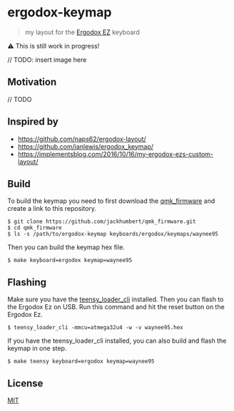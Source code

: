 # ergodox-keymap

> my layout for the [Ergodox EZ](https://ergodox-ez.com/) keyboard

:warning: This is still work in progress!

// TODO: insert image here

## Motivation

// TODO

## Inspired by

* https://github.com/naps62/ergodox-layout/
* https://github.com/ianlewis/ergodox_keymap/
* https://implementsblog.com/2016/10/16/my-ergodox-ezs-custom-layout/

## Build

To build the keymap you need to first download the
[qmk\_firmware](https://github.com/jackhumbert/qmk_firmware/) and
create a link to this repository.

```shell
$ git clone https://github.com/jackhumbert/qmk_firmware.git
$ cd qmk_firmware
$ ls -s /path/to/ergodox-keymap keyboards/ergodox/keymaps/waynee95
```

Then you can build the keymap hex file.

```shell
$ make keyboard=ergodox keymap=waynee95
```

## Flashing

Make sure you have the
[teensy\_loader\_cli](http://www.pjrc.com/teensy/loader_cli.html) installed.
Then you can flash to the Ergodox Ez on USB. Run this command and hit
the reset button on the Ergodox Ez.

```shell
$ teensy_loader_cli -mmcu=atmega32u4 -w -v waynee95.hex
```

If you have the teensy\_loader\_cli installed, you can also build and flash the
keymap in one step.

```shell
$ make teensy keyboard=ergodox keymap=waynee95
```

## License

[MIT](LICENSE)
